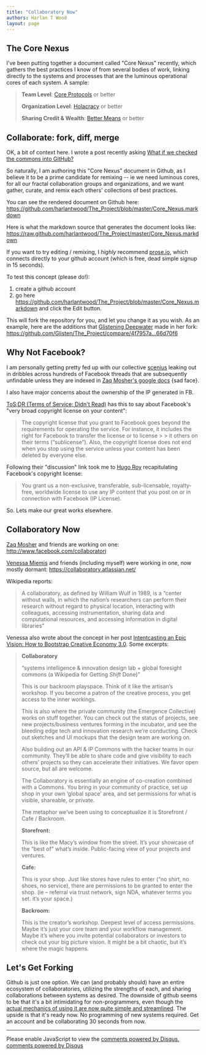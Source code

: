 ```yaml
---
title: "Collaboratory Now"
authors: Harlan T Wood
layout: page
---
```


The Core Nexus
--------------

I've been putting together a document called "Core Nexus" recently, which gathers the best practices I know of from several bodies of work, linking directly to the systems and processes that are the luminous operational cores of each system.  A sample:

> **Team Level**: [Core Protocols](http://liveingreatness.com/files/core-protocols-3.03.html) or better
> 
> **Organization Level**: [Holacracy](http://www.holacracy.org/sites/default/files/resources/holacracy_constitution_v3.0_0.pdf) or better
>     
> **Sharing Credit & Wealth**: [Better Means](http://bettermeans.com/front/open_enterprise_governance_model.html) or better                   


Collaborate: fork, diff, merge
------------------------------

OK, a bit of context here.  I wrote a post recently asking [What if we checked the commons into GitHub?](http://www.harlantwood.net/pub/What_if_We_Checked_the_Commons_into_Github/index.html)

So naturally, I am authoring this "Core Nexus" document in Github,  as I believe it to be a prime candidate for remixing -- ie we need luminous cores, for all our fractal collaboration groups and organizations, and we want gather, curate, and remix each others' collections of best practices.

You can see the rendered document on Github here:   <https://github.com/harlantwood/The_Project/blob/master/Core_Nexus.markdown>

Here is what the markdown source that generates the document looks like:   <https://raw.github.com/harlantwood/The_Project/master/Core_Nexus.markdown>

If you want to try editing / remixing, I *highly* recommend [prose.io](http://prose.io/), which connects directly to your github account (which is free, dead simple signup in 15 seconds).

To test this concept (please do!): 
  
1. create a github account
2. go here <https://github.com/harlantwood/The_Project/blob/master/Core_Nexus.markdown> and click the Edit button. 

This will fork the repository for you, and let you change it as you wish.  As an example, here are the additions that [Glistening Deepwater](http://allisasis.com/) made in her fork: <https://github.com/Glisten/The_Project/compare/4f7957a...66d70f6>

Why Not Facebook?
-----------------

I am personally getting pretty fed up with our collective 
[scenius](http://www.kk.org/thetechnium/archives/2008/06/scenius_or_comm.php) leaking out in 
dribbles across hundreds of Facebook threads that are subsequently unfindable unless they are 
indexed in 
[Zaq Mosher's google docs](https://docs.google.com/folder/d/0B5PC4hPnRiAYWUpkQmRkOEUwN1k/edit?pli=1) 
{sad face}.  

I also have major concerns about the ownership of the IP generated in FB.     

[ToS;DR (Terms of Service; Didn't Read)](http://tos-dr.info/) has this to say about Facebook's 
"very broad copyright license on your content":

> The copyright license that you grant to Facebook goes beyond the requirements for operating the 
> service. For instance, it includes the right for Facebook to transfer the license or to license > > it others on their terms (“sublicense”). Also, the copyright license does not end when you stop 
> using the service unless your content has been deleted by everyone else.

Following their "discussion" link took me to [Hugo Roy](http://hugoroy.eu/index.en.html) 
recapitulating Facebook's copyright license: 

> You grant us a non-exclusive, transferable, sub-licensable, 
> royalty-free, worldwide license to use any IP content that you 
> post on or in connection with Facebook (IP License). 

So. Lets make our great works elsewhere.

Collaboratory Now
-----------------

[Zaq Mosher](https://plus.google.com/117732747303095811637/posts) and friends are working on one: <http://www.facebook.com/collaboratori>

[Venessa Miemis](http://emergentbydesign.com/) and friends (including myself) were working in one, now mostly dormant: <https://collaboratory.atlassian.net/>

Wikipedia reports:

> A collaboratory, as defined by William Wulf in 1989, is a “center without walls, in which the nation’s researchers can perform their research without regard to physical location, interacting with colleagues, accessing instrumentation, sharing data and computational resources, and accessing information in digital libraries” 

Venessa also wrote about the concept in her post [Intentcasting an Epic Vision: How to Bootstrap Creative Economy 3.0](http://emergentbydesign.com/2012/01/16/intentcasting-an-epic-vision-how-to-bootstrap-creative-economy-3-0/).  Some excerpts:

> **Collaboratory**
>
> “systems intelligence & innovation design lab + global foresight commons (a Wikipedia for Getting *Shift* Done)”
>
> This is our backroom playspace. Think of it like the artisan’s workshop. If you become a patron of the creative process, you get access to the inner workings. 
>
> This is also where the private community (the Emergence Collective) works on stuff together. You can check out the status of projects, see new projects/business ventures forming in the incubator, and see the bleeding edge tech and innovation research we’re conducting. Check out sketches and UI mockups that the design team are working on. 
>
> Also building out an API & IP Commons with the hacker teams in our community. They’ll be able to share code and give visibility to each others’ projects so they can accelerate their initiatives. We favor open source, but all are welcome.
>
> The Collaboratory is essentially an engine of co-creation combined with a Commons. You bring in your community of practice, set up shop in your own ‘global space’ area, and set permissions for what is visible, shareable, or private.
>
> The metaphor we’ve been using to conceptualize it is Storefront / Cafe / Backroom. 
>
> **Storefront:**
>
> This is like the Macy’s window from the street. It’s your showcase of the “best of” what’s inside. Public-facing view of your projects and ventures.
>
> **Cafe:**
>
> This is your shop. Just like stores have rules to enter (“no shirt, no shoes, no service), there are permissions to be granted to enter the shop. (ie – referral via trust network, sign NDA, whatever terms you set. it’s your space.)
>
> **Backroom:**
>
> This is the creator’s workshop. Deepest level of access permissions. Maybe it’s just your core team and your workflow management. Maybe it’s where you invite potential collaborators or investors to check out your big picture vision. It might be a bit chaotic, but it’s where the magic happens.

Let's Get Forking
-----------------

Github is just one option.  We can (and probably should) have an entire ecosystem of collaboratories, utilizing the strengths of each, and sharing collaborations between systems as desired.  The downside of github seems to be that it's a bit intimidating for non-programmers, even though the [actual mechanics of using it are now quite simple and streamlined](https://github.com/harlantwood/The_Project/blob/master/Collaborating-Like-a-Hacker.markdown).  The upside is that it's ready now.  No programming of new systems required.  Get an account and be collaborating 30 seconds from now.


<hr />
<div id="disqus_thread"></div>
<script type="text/javascript">
    var disqus_shortname = 'harlantwood'; 

    (function() {
        var dsq = document.createElement('script'); dsq.type = 'text/javascript'; dsq.async = true;
        dsq.src = 'http://' + disqus_shortname + '.disqus.com/embed.js';
        (document.getElementsByTagName('head')[0] || document.getElementsByTagName('body')[0]).appendChild(dsq);
    })();
</script>
<noscript>Please enable JavaScript to view the <a href="http://disqus.com/?ref_noscript">comments powered by Disqus.</a></noscript>
<a href="http://disqus.com" class="dsq-brlink">comments powered by <span class="logo-disqus">Disqus</span></a>
